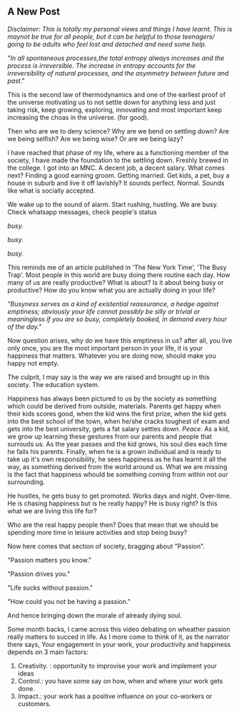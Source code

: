 ## A New Post


_Disclaimer: This is totally my personal views and things I have learnt. This is maynot be true for all people, but it can be helpful to those teenagers/ going to be adults who feel lost and detached and need some help._

"_In all spontaneous processes,the total entropy always increases and the process is irreversible. The increase in entropy accounts for the irreversibility of natural processes, and the asymmetry between future and past_."

This is the second law of thermodynamics and one of the earliest proof of the universe motivating us to not settle down for anything less and just taking risk, keep growing, exploring, innovating and most important keep increasing the choas in the universe. (for good).

Then who are we to deny science? Why are we bend on settling down? Are we being selfish? Are we being wise? Or are we being lazy?

I have reached that phase of my life, where as a functioning member of the society, I have made the foundation to the settling down. Freshly brewed in the college. I got into an MNC. A decent job, a decent salary. What comes next?  Finding a good earning groom. Getting married. Get kids, a pet, buy a house in suburb and live it off lavishly? It sounds perfect. Normal. Sounds like what is socially accepted. 

We wake up to the sound of alarm. Start rushing, hustling. We are busy. Check whatsapp messages, check people's status

_busy._

_busy._

_busy._

This reminds me of an article published in 'The New York Time', 'The Busy Trap'. Most people in this world are busy doing there routine each day. How many of us are really productive? What is about? Is it about being busy or productive? How do you know what you are actually doing in your life?

_"Busyness serves as a kind of existential reassurance, a hedge against emptiness; obviously your life cannot possibly be silly or trivial or meaningless if you are so busy, completely booked, in demand every hour of the day."_

Now question arises, why do we have this emptiness in us? after all, you live only once, you are the most important person in your life, it is your happiness that matters. Whatever you are doing now, should make you happy not empty. 

The culprit, I may say is the way we are raised and brought up in this society. The education system. 

Happiness has always been pictured to us by the society as something which could be derived from outside, materials. Parents get happy when their kids scores good, when the kid wins the first prize, when the kid gets into the best school of the town, when he/she cracks toughest of exam and gets into the best university, gets a fat salary settles down. _Peace_. As a kid, we grow up learning these gestures from our parents and people that surrouds us. As the year passes and the kid grows, his soul dies each time he fails his parents. Finally, when he is a grown individual and is ready to take up it's own responsibility, he sees happiness as he has learnt it all the way, as something derived from the world around us. What we are missing is the fact that happiness whould be something coming from within not our surrounding.

He hustles, he gets busy to get promoted. Works days and night. Over-time. He is chasing happiness but is he really happy? He is busy right? Is this what we are living this life for? 

Who are the real happy people then? Does that mean that we should be spending more time in leisure activities and stop being busy?

Now here comes that section of society, bragging about "Passion". 

"Passion matters you know."

"Passion drives you."

"Life sucks without passion."

"How could you not be having a passion."

And hence bringing down the morale of already dying soul.

Some month backs, I came across this video debating on wheather passion really matters to succed in life. As I more come to think of it, as the narrator there says,
Your engagement in your work, your productivity and happiness depends on 3 main factors:
1. Creativity. : opportunity to improvise your work and implement your ideas
2. Control.: you have some say on how, when and where your work gets done.
3. Impact.: your work has a positive influence on your co-workers or customers.

